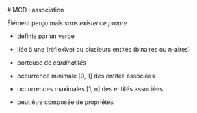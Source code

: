 # MCD : association

Élément perçu mais *sans existence propre*

* définie par un verbe
* liée à une (réflexive) ou plusieurs entités (binaires ou n-aires)
* porteuse de *cardinalités*

* occurrence minimale [0, 1] des entités associées
* occurrences maximales [1, n] des entités associées

* peut être composée de propriétés